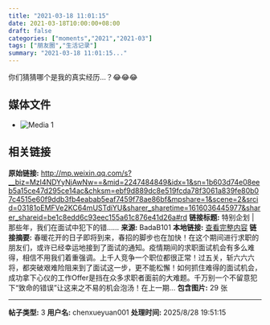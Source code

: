 ```yaml
---
title: "2021-03-18 11:01:15"
date: 2021-03-18T10:00:00+08:00
draft: false
categories: ["moments","2021","2021-03"]
tags: ["朋友圈","生活记录"]
summary: "2021-03-18 11:01:15..."
---
```


你们猜猜哪个是我的真实经历…？😂😂😂

## 媒体文件

- ![Media 1](/Moments/photos/2021-03-18/202103181101150.jpg)

## 相关链接

**原始链接:** http://mp.weixin.qq.com/s?__biz=MzI4NDYyNjAwNw==&mid=2247484849&idx=1&sn=1b603d74e08eeb5a15ce47d295ce14ac&chksm=ebf9d889dc8e519fcda78f3061a839fe80b07c4515e60f9ddb3fb4eabab5eaf7459f78ae86bf&mpshare=1&scene=2&srcid=03181oEMFVe2KC64mUSTdiYU&sharer_sharetime=1616036445977&sharer_shareid=be1c8edd6c93eec155a61c876e41d26a#rd
**链接标题:** 特别企划 | 那些年，我们在面试中犯下的错……
**来源:** BadaB101
**本地链接:** [查看完整内容](/link_content/2021/03/2021-03-18/link_content/)
**链接摘要:** 春暖花开的日子即将到来，春招的脚步也在加快！在这个期间进行求职的朋友们，或许已经幸运地接到了面试的通知。疫情期间的求职面试机会有多么难得，相信不用我们着重强调。上千人竞争一个职位都很正常！过五关，斩六六六将，都突破艰难险阻来到了面试这一步，更不能松懈！如何抓住难得的面试机会，成功拿下心仪的工作Offer是挡在众多求职者面前的大难题。千万别一个不留意犯下“致命的错误”让这来之不易的机会泡汤！在上一期...
**包含图片:** 29 张

---

**帖子类型:** 3
**用户名:** chenxueyuan001
**处理时间:** 2025/8/28 19:51:15